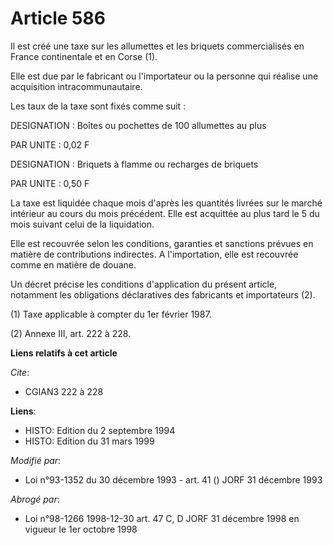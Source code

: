 # Article 586

Il est créé une taxe sur les allumettes et les briquets commercialisés en France continentale et en Corse (1).

Elle est due par le fabricant ou l'importateur ou la personne qui réalise une acquisition intracommunautaire.

Les taux de la taxe sont fixés comme suit :

DESIGNATION : Boîtes ou pochettes de 100 allumettes au plus

PAR UNITE : 0,02 F

DESIGNATION : Briquets à flamme ou recharges de briquets

PAR UNITE : 0,50 F

La taxe est liquidée chaque mois d'après les quantités livrées sur le marché intérieur au cours du mois précédent. Elle est
acquittée au plus tard le 5 du mois suivant celui de la liquidation.

Elle est recouvrée selon les conditions, garanties et sanctions prévues en matière de contributions indirectes. A
l'importation, elle est recouvrée comme en matière de douane.

Un décret précise les conditions d'application du présent article, notamment les obligations déclaratives des fabricants et
importateurs (2).

(1) Taxe applicable à compter du 1er février 1987.

(2) Annexe III, art. 222 à 228.

**Liens relatifs à cet article**

_Cite_:

  - CGIAN3 222 à 228

**Liens**:

  - HISTO: Edition du 2 septembre 1994
  - HISTO: Edition du 31 mars 1999

_Modifié par_:

  - Loi n°93-1352 du 30 décembre 1993 - art. 41 () JORF 31 décembre 1993

_Abrogé par_:

  - Loi n°98-1266 1998-12-30 art. 47 C, D JORF 31 décembre 1998 en vigueur le 1er octobre 1998
